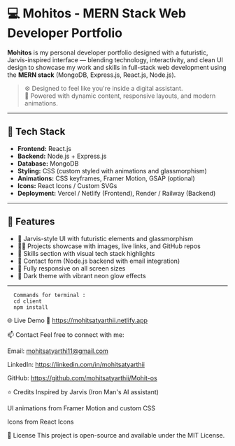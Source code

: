 # 💻 Mohitos - MERN Stack Web Developer Portfolio

**Mohitos** is my personal developer portfolio designed with a futuristic, Jarvis-inspired interface — blending technology, interactivity, and clean UI design to showcase my work and skills in full-stack web development using the **MERN stack** (MongoDB, Express.js, React.js, Node.js).

> ⚙️ Designed to feel like you're inside a digital assistant.  
> 🔋 Powered with dynamic content, responsive layouts, and modern animations.

---

## 🚀 Tech Stack

- **Frontend:** React.js
- **Backend:** Node.js + Express.js
- **Database:** MongoDB
- **Styling:** CSS (custom styled with animations and glassmorphism)
- **Animations:** CSS keyframes, Framer Motion, GSAP (optional)
- **Icons:** React Icons / Custom SVGs
- **Deployment:** Vercel / Netlify (Frontend), Render / Railway (Backend)

---

## 🎯 Features

- 🧠 Jarvis-style UI with futuristic elements and glassmorphism
- 🧑‍💻 Projects showcase with images, live links, and GitHub repos
- 📜 Skills section with visual tech stack highlights
- 📧 Contact form (Node.js backend with email integration)
- 📱 Fully responsive on all screen sizes
- 🌙 Dark theme with vibrant neon glow effects

---
      Commands for terminal :
      cd client
      npm install


🌐 Live Demo
🚀 https://mohitsatyarthii.netlify.app

📫 Contact Feel free to connect with me:

Email: mohitsatyarthi11@gmail.com

LinkedIn: https://linkedin.com/in/mohitsatyarthii

GitHub: https://github.com/mohitsatyarthii/Mohit-os

⭐ Credits
Inspired by Jarvis (Iron Man's AI assistant)

UI animations from Framer Motion and custom CSS

Icons from React Icons

📜 License
This project is open-source and available under the MIT License.
